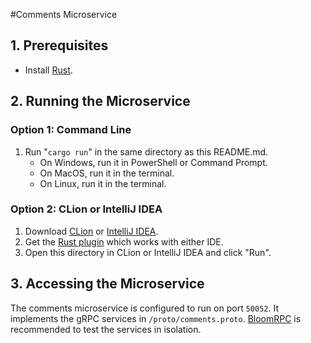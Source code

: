 #Comments Microservice
## 1. Prerequisites 
- Install [Rust](https://www.rust-lang.org/tools/install).
## 2. Running the Microservice
### Option 1: Command Line
1. Run "`cargo run`" in the same directory as this README.md.
    - On Windows, run it in PowerShell or Command Prompt.
    - On MacOS, run it in the terminal.
    - On Linux, run it in the terminal.
    
### Option 2: CLion or IntelliJ IDEA
1. Download [CLion](https://www.jetbrains.com/clion/) or [IntelliJ IDEA](https://www.jetbrains.com/idea/).
2. Get the [Rust plugin](https://plugins.jetbrains.com/plugin/8182-rust) which works with either IDE.
3. Open this directory in CLion or IntelliJ IDEA and click "Run".
  
## 3. Accessing the Microservice
The comments microservice is configured to run on port `50052`. It implements the gRPC services in `/proto/comments.proto`. [BloomRPC](https://github.com/uw-labs/bloomrpc) is recommended to test the services in isolation.